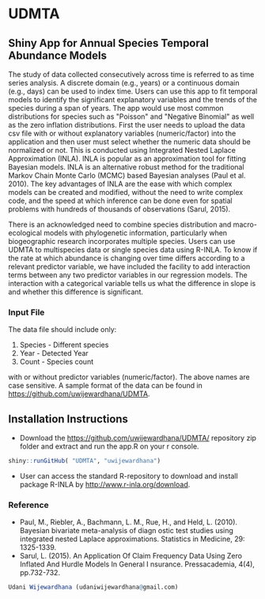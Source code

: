 # UDMTA

## Shiny App for Annual Species Temporal Abundance Models 

The study of data collected consecutively across time is referred to as time series analysis. A discrete domain (e.g., years) or a continuous domain (e.g., days) can be used to index time. Users can use this app to fit temporal models to identify the significant explanatory variables and the trends of the species during a span of years. The app would use most common distributions for species such as "Poisson" and "Negative Binomial" as well as the zero inflation distributions. First the user needs to upload the data csv file with or without explanatory variables (numeric/factor) into the application and then user must select whether the numeric data should be normalized or not. This is conducted using Integrated Nested Laplace Approximation (INLA). INLA is popular as an approximation tool for fitting Bayesian models. INLA is an alternative robust method for the traditional Markov Chain Monte Carlo (MCMC) based Bayesian analyses (Paul et al. 2010). The key advantages of INLA are the ease with which complex models can be created and modified, without the need to write complex code, and the speed at which inference can be done even for spatial problems with hundreds of thousands of observations (Sarul, 2015).

There is an acknowledged need to combine species distribution and macro-ecological models with phylogenetic information, particularly when biogeographic research incorporates multiple species. Users can use UDMTA to multispecies data or single species data using R-INLA. To know if the rate at which abundance is changing over time differs according to a relevant predictor variable, we have included the facility to add interaction terms between any two predictor variables in our regression models. The interaction with a categorical variable tells us what the difference in slope is and whether this difference is significant.

### Input File

The data file should include only:
1. Species - Different species
2. Year - Detected Year
3. Count - Species count

with or without predictor variables (numeric/factor). The above names are case sensitive. A sample format of the data can be found in https://github.com/uwijewardhana/UDMTA.

## Installation Instructions

- Download the https://github.com/uwijewardhana/UDMTA/ repository zip folder and extract and run the app.R on your r console.

```r
shiny::runGitHub( "UDMTA", "uwijewardhana") 
```
- User can access the standard R-repository to download and install package R-INLA by http://www.r-inla.org/download.

### Reference

- Paul, M., Riebler, A., Bachmann, L. M., Rue, H., and Held, L. (2010). Bayesian bivariate meta-analysis of diagn ostic test studies using integrated nested Laplace approximations. Statistics in Medicine, 29: 1325-1339.
- Sarul, L. (2015). An Application Of Claim Frequency Data Using Zero Inflated And Hurdle Models In General I nsurance. Pressacademia, 4(4), pp.732-732.

```r
Udani Wijewardhana (udaniwijewardhana@gmail.com)
```
